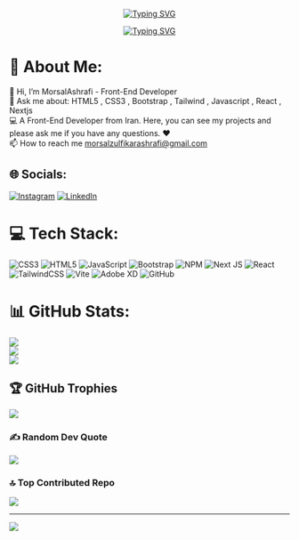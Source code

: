 <p align="center">
  <a href="https://git.io/typing-svg">
    <img src="https://readme-typing-svg.demolab.com?font=Cherish&size=55&pause=1000&color=F70000&width=565&height=98&lines=++++++++++++++____Morsal+Ashrafi____" alt="Typing SVG" />
  </a>
</p>

<p align="center">
  <a href="https://git.io/typing-svg">
    <img src="https://readme-typing-svg.demolab.com?font=Nosifer&size=30&pause=1000&color=F7F409&width=565&height=98&lines=Front-End+Developer" alt="Typing SVG" />
  </a>
</p>



# 💫 About Me:
👋 Hi, I’m MorsalAshrafi - Front-End Developer <br>💬 Ask me about: HTML5 , CSS3 , Bootstrap , Tailwind , Javascript , React , Nextjs<br>💻 A Front-End Developer from Iran. Here, you can see my projects and please ask me if you have any questions. ♥️<br>📫 How to reach me morsalzulfikarashrafi@gmail.com


## 🌐 Socials:
[![Instagram](https://img.shields.io/badge/Instagram-%23E4405F.svg?logo=Instagram&logoColor=white)](https://instagram.com/ashrfai_frontend) [![LinkedIn](https://img.shields.io/badge/LinkedIn-%230077B5.svg?logo=linkedin&logoColor=white)](https://linkedin.com/in/morsalashrafi) 

# 💻 Tech Stack:
![CSS3](https://img.shields.io/badge/css3-%231572B6.svg?style=plastic&logo=css3&logoColor=white) ![HTML5](https://img.shields.io/badge/html5-%23E34F26.svg?style=plastic&logo=html5&logoColor=white) ![JavaScript](https://img.shields.io/badge/javascript-%23323330.svg?style=plastic&logo=javascript&logoColor=%23F7DF1E) ![Bootstrap](https://img.shields.io/badge/bootstrap-%238511FA.svg?style=plastic&logo=bootstrap&logoColor=white) ![NPM](https://img.shields.io/badge/NPM-%23CB3837.svg?style=plastic&logo=npm&logoColor=white) ![Next JS](https://img.shields.io/badge/Next-black?style=plastic&logo=next.js&logoColor=white) ![React](https://img.shields.io/badge/react-%2320232a.svg?style=plastic&logo=react&logoColor=%2361DAFB) ![TailwindCSS](https://img.shields.io/badge/tailwindcss-%2338B2AC.svg?style=plastic&logo=tailwind-css&logoColor=white) ![Vite](https://img.shields.io/badge/vite-%23646CFF.svg?style=plastic&logo=vite&logoColor=white) ![Adobe XD](https://img.shields.io/badge/Adobe%20XD-470137?style=plastic&logo=Adobe%20XD&logoColor=#FF61F6) ![GitHub](https://img.shields.io/badge/github-%23121011.svg?style=plastic&logo=github&logoColor=white)
# 📊 GitHub Stats:
![](https://github-readme-stats.vercel.app/api?username=morsalashrafi&theme=gotham&hide_border=false&include_all_commits=false&count_private=false)<br/>
![](https://github-readme-streak-stats.herokuapp.com/?user=morsalashrafi&theme=gotham&hide_border=false)<br/>
![](https://github-readme-stats.vercel.app/api/top-langs/?username=morsalashrafi&theme=gotham&hide_border=false&include_all_commits=false&count_private=false&layout=compact)

## 🏆 GitHub Trophies
![](https://github-profile-trophy.vercel.app/?username=morsalashrafi&theme=radical&no-frame=false&no-bg=false&margin-w=4)

### ✍️ Random Dev Quote
![](https://quotes-github-readme.vercel.app/api?type=horizontal&theme=radical)

### 🔝 Top Contributed Repo
![](https://github-contributor-stats.vercel.app/api?username=morsalashrafi&limit=5&theme=calm_pink&combine_all_yearly_contributions=true)

---
[![](https://visitcount.itsvg.in/api?id=morsalashrafi&icon=0&color=0)](https://visitcount.itsvg.in)

<!-- Proudly created with GPRM ( https://gprm.itsvg.in ) -->



<!---
morsalashrafi/morsalashrafi is a ✨ special ✨ repository because its `README.md` (this file) appears on your GitHub profile.
You can click the Preview link to take a look at your changes.
--->
